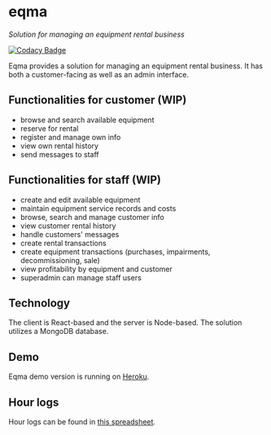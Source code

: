 # eqma
*Solution for managing an equipment rental business*

[![Codacy Badge](https://api.codacy.com/project/badge/Grade/fe4572fc220c4121b998e0a790c0cf68)](https://www.codacy.com/app/juha-kangas/eqma?utm_source=github.com&amp;utm_medium=referral&amp;utm_content=pekoe09/eqma&amp;utm_campaign=Badge_Grade)

Eqma provides a solution for managing an equipment rental business.
It has both a customer-facing as well as an admin interface.

## Functionalities for customer (WIP)
- browse and search available equipment
- reserve for rental
- register and manage own info
- view own rental history
- send messages to staff

## Functionalities for staff (WIP)
- create and edit available equipment
- maintain equipment service records and costs
- browse, search and manage customer info
- view customer rental history
- handle customers' messages
- create rental transactions
- create equipment transactions (purchases, impairments, decommissioning, sale)
- view profitability by equipment and customer
- superadmin can manage staff users

## Technology

The client is React-based and the server is Node-based. 
The solution utilizes a MongoDB database.

## Demo

Eqma demo version is running on [Heroku](https://agile-eyrie-82144.herokuapp.com/).

## Hour logs

Hour logs can be found in [this spreadsheet](https://docs.google.com/spreadsheets/d/12SJNAr_NayKVFyi5UDYC52fPRYzPsWR7WhlkXleUsSU/edit?usp=sharing).
